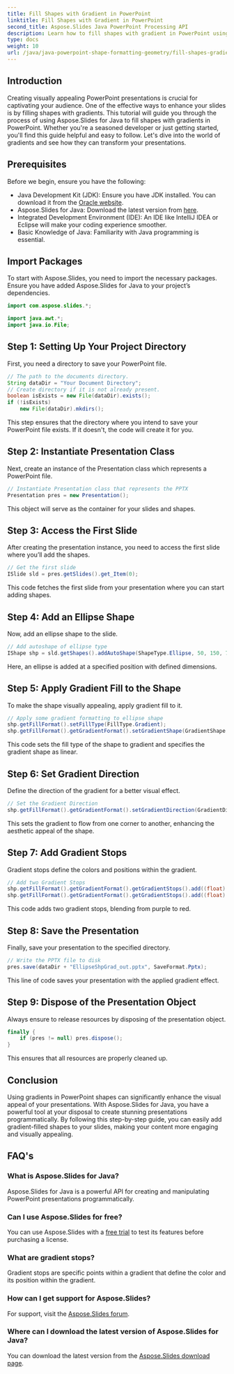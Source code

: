 ```yaml
---
title: Fill Shapes with Gradient in PowerPoint
linktitle: Fill Shapes with Gradient in PowerPoint
second_title: Aspose.Slides Java PowerPoint Processing API
description: Learn how to fill shapes with gradient in PowerPoint using Aspose.Slides for Java with this detailed, step-by-step guide.
type: docs
weight: 10
url: /java/java-powerpoint-shape-formatting-geometry/fill-shapes-gradient-powerpoint/
---
```

## Introduction
Creating visually appealing PowerPoint presentations is crucial for captivating your audience. One of the effective ways to enhance your slides is by filling shapes with gradients. This tutorial will guide you through the process of using Aspose.Slides for Java to fill shapes with gradients in PowerPoint. Whether you're a seasoned developer or just getting started, you'll find this guide helpful and easy to follow. Let's dive into the world of gradients and see how they can transform your presentations.
## Prerequisites
Before we begin, ensure you have the following:
- Java Development Kit (JDK): Ensure you have JDK installed. You can download it from the [Oracle website](https://www.oracle.com/java/technologies/javase-downloads.html).
- Aspose.Slides for Java: Download the latest version from [here](https://releases.aspose.com/slides/java/).
- Integrated Development Environment (IDE): An IDE like IntelliJ IDEA or Eclipse will make your coding experience smoother.
- Basic Knowledge of Java: Familiarity with Java programming is essential.
## Import Packages
To start with Aspose.Slides, you need to import the necessary packages. Ensure you have added Aspose.Slides for Java to your project’s dependencies.
```java
import com.aspose.slides.*;

import java.awt.*;
import java.io.File;
```
## Step 1: Setting Up Your Project Directory
First, you need a directory to save your PowerPoint file.
```java
// The path to the documents directory.
String dataDir = "Your Document Directory";
// Create directory if it is not already present.
boolean isExists = new File(dataDir).exists();
if (!isExists)
	new File(dataDir).mkdirs();
```
This step ensures that the directory where you intend to save your PowerPoint file exists. If it doesn't, the code will create it for you.
## Step 2: Instantiate Presentation Class
Next, create an instance of the Presentation class which represents a PowerPoint file.
```java
// Instantiate Presentation class that represents the PPTX
Presentation pres = new Presentation();
```
This object will serve as the container for your slides and shapes.
## Step 3: Access the First Slide
After creating the presentation instance, you need to access the first slide where you’ll add the shapes.
```java
// Get the first slide
ISlide sld = pres.getSlides().get_Item(0);
```
This code fetches the first slide from your presentation where you can start adding shapes.
## Step 4: Add an Ellipse Shape
Now, add an ellipse shape to the slide.
```java
// Add autoshape of ellipse type
IShape shp = sld.getShapes().addAutoShape(ShapeType.Ellipse, 50, 150, 75, 150);
```
Here, an ellipse is added at a specified position with defined dimensions.
## Step 5: Apply Gradient Fill to the Shape
To make the shape visually appealing, apply gradient fill to it.
```java
// Apply some gradient formatting to ellipse shape
shp.getFillFormat().setFillType(FillType.Gradient);
shp.getFillFormat().getGradientFormat().setGradientShape(GradientShape.Linear);
```
This code sets the fill type of the shape to gradient and specifies the gradient shape as linear.
## Step 6: Set Gradient Direction
Define the direction of the gradient for a better visual effect.
```java
// Set the Gradient Direction
shp.getFillFormat().getGradientFormat().setGradientDirection(GradientDirection.FromCorner2);
```
This sets the gradient to flow from one corner to another, enhancing the aesthetic appeal of the shape.
## Step 7: Add Gradient Stops
Gradient stops define the colors and positions within the gradient.
```java
// Add two Gradient Stops
shp.getFillFormat().getGradientFormat().getGradientStops().add((float) 1.0, new Color(PresetColor.Purple));
shp.getFillFormat().getGradientFormat().getGradientStops().add((float) 0, Color.RED);
```
This code adds two gradient stops, blending from purple to red.
## Step 8: Save the Presentation
Finally, save your presentation to the specified directory.
```java
// Write the PPTX file to disk
pres.save(dataDir + "EllipseShpGrad_out.pptx", SaveFormat.Pptx);
```
This line of code saves your presentation with the applied gradient effect.
## Step 9: Dispose of the Presentation Object
Always ensure to release resources by disposing of the presentation object.
```java
finally {
	if (pres != null) pres.dispose();
}
```
This ensures that all resources are properly cleaned up.
## Conclusion
Using gradients in PowerPoint shapes can significantly enhance the visual appeal of your presentations. With Aspose.Slides for Java, you have a powerful tool at your disposal to create stunning presentations programmatically. By following this step-by-step guide, you can easily add gradient-filled shapes to your slides, making your content more engaging and visually appealing.
## FAQ's
### What is Aspose.Slides for Java?
Aspose.Slides for Java is a powerful API for creating and manipulating PowerPoint presentations programmatically.
### Can I use Aspose.Slides for free?
You can use Aspose.Slides with a [free trial](https://releases.aspose.com/) to test its features before purchasing a license.
### What are gradient stops?
Gradient stops are specific points within a gradient that define the color and its position within the gradient.
### How can I get support for Aspose.Slides?
For support, visit the [Aspose.Slides forum](https://forum.aspose.com/c/slides/11).
### Where can I download the latest version of Aspose.Slides for Java?
You can download the latest version from the [Aspose.Slides download page](https://releases.aspose.com/slides/java/).
